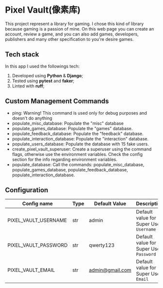 # Pixel Vault(像素库)
This project represent a library for gaming. I chose this kind of library because gaming is a passion of mine.
On this web page you can create an account, review a game, and you can also add games, developers, publishers and many 
other specification to you're desire games.

## Tech stack
In this app I used the followings tech:
1. Developed using **Python** & **Django**;
2. Tested using **pytest** and **faker**;
3. Linted with **ruff**;

## Custom Management Commands

* ping: Warning! This command is used only for debug purposes and doesn't do anything
* populate_misc_database: Populate the "misc" database
* populate_games_database: Populate the "games" database.
* populate_feedback_database: Populate the "feedback" database.
* populate_interaction_database: Populate the "interaction" database.
* populate_users_database: Populate the database with 15 fake users.
* create_pixel_vault_superuser: Create a superuser using the command flags, otherwise use the environment variables. Check the config section for the info regarding environment variables.
* populate_database: Call the commands: populate_misc_database, populate_games_database, populate_feedback_database, populate_interaction_database.

## Configuration

| Config name             | Type | Default Value   | Description                             |
|-------------------------|------|-----------------|-----------------------------------------|
| PIXEL_VAULT_USERNAME    | str  | admin           | Default value for Super User `Username` |
| PIXEL_VAULT_PASSWORD    | str  | qwerty123       | Default value for Super User `Password` |
| PIXEL_VAULT_EMAIL       | str  | admin@gmail.com | Default value for Super User `Email`    |

